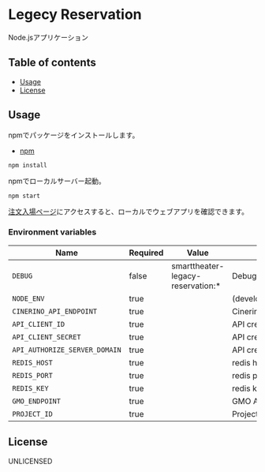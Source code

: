 # Legecy Reservation

Node.jsアプリケーション

## Table of contents

* [Usage](#usage)
* [License](#license)

## Usage
npmでパッケージをインストールします。
* [npm](https://www.npmjs.com/)

```shell
npm install
```

npmでローカルサーバー起動。

```shell
npm start
```

[注文入場ページ](http://localhost:8080/entrance/index.html?wc=0&locale=ja)にアクセスすると、ローカルでウェブアプリを確認できます。

### Environment variables

| Name                          | Required | Value                             | Purpose                       |
| ----------------------------- | -------- | --------------------------------- | ----------------------------- |
| `DEBUG`                       | false    | smarttheater-legacy-reservation:* | Debug                         |
| `NODE_ENV`                    | true     |                                   | (development,test,production) |
| `CINERINO_API_ENDPOINT`       | true     |                                   | Cinerino endpoint             |
| `API_CLIENT_ID`               | true     |                                   | API credentials               |
| `API_CLIENT_SECRET`           | true     |                                   | API credentials               |
| `API_AUTHORIZE_SERVER_DOMAIN` | true     |                                   | API credentials               |
| `REDIS_HOST`                  | true     |                                   | redis host                    |
| `REDIS_PORT`                  | true     |                                   | redis port                    |
| `REDIS_KEY`                   | true     |                                   | redis key                     |
| `GMO_ENDPOINT`                | true     |                                   | GMO API endpoint              |
| `PROJECT_ID`                  | true     |                                   | Project ID                    |

## License

UNLICENSED
